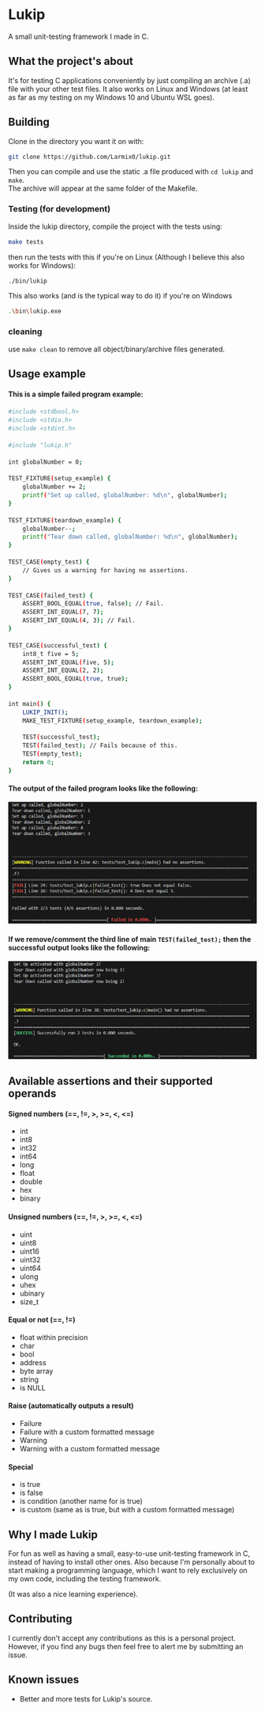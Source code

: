 # Lukip
A small unit-testing framework I made in C.

## What the project's about
It's for testing C applications conveniently by just compiling an archive (.a) file with your other test files.
It also works on Linux and Windows (at least as far as my testing on my Windows 10 and Ubuntu WSL goes).

## Building
Clone in the directory you want it on with:
 ``` sh
git clone https://github.com/Larmix0/lukip.git
```

Then you can compile and use the static .a file produced with `cd lukip` and `make`. <br/>
The archive will appear at the same folder of the Makefile.

### Testing (for development)
Inside the lukip directory, compile the project with the tests using:
```sh
make tests
```

then run the tests with this if you're on Linux (Although I believe this also works for Windows):
```sh
./bin/lukip
```

This also works (and is the typical way to do it) if you're on Windows
```sh
.\bin\lukip.exe
```
### cleaning
use `make clean` to remove all object/binary/archive files generated.

## Usage example
#### This is a simple failed program example:
```sh
#include <stdbool.h>
#include <stdio.h>
#include <stdint.h>

#include "lukip.h"

int globalNumber = 0;

TEST_FIXTURE(setup_example) {
    globalNumber += 2;
    printf("Set up called, globalNumber: %d\n", globalNumber);
}

TEST_FIXTURE(teardown_example) {
    globalNumber--;
    printf("Tear down called, globalNumber: %d\n", globalNumber);
}

TEST_CASE(empty_test) {
    // Gives us a warning for having no assertions.
}

TEST_CASE(failed_test) {
    ASSERT_BOOL_EQUAL(true, false); // Fail.
    ASSERT_INT_EQUAL(7, 7);
    ASSERT_INT_EQUAL(4, 3); // Fail.
}

TEST_CASE(successful_test) {
    int8_t five = 5;
    ASSERT_INT_EQUAL(five, 5);
    ASSERT_INT_EQUAL(2, 2);
    ASSERT_BOOL_EQUAL(true, true);
}

int main() {
    LUKIP_INIT();
    MAKE_TEST_FIXTURE(setup_example, teardown_example);

    TEST(successful_test);
    TEST(failed_test); // Fails because of this.
    TEST(empty_test);
    return 0;
}
```
#### The output of the failed program looks like the following:
![fail case](assets/fail_screenshot.png)

#### If we remove/comment the third line of main `TEST(failed_test);` then the successful output looks like the following:
![success case](assets/success_screenshot.png)

## Available assertions and their supported operands
#### Signed numbers (==, !=, >, >=, <, <=)
* int <br>
* int8 <br>
* int32 <br>
* int64 <br>
* long <br>
* float <br>
* double <br>
* hex <br>
* binary <br>

#### Unsigned numbers (==, !=, >, >=, <, <=)
* uint <br>
* uint8 <br>
* uint16 <br>
* uint32 <br>
* uint64 <br>
* ulong <br>
* uhex <br>
* ubinary <br>
* size_t <br>

#### Equal or not (==, !=)
* float within precision <br>
* char <br>
* bool <br>
* address <br>
* byte array <br>
* string <br>
* is NULL <br>

#### Raise (automatically outputs a result)
* Failure <br>
* Failure with a custom formatted message <br>
* Warning <br>
* Warning with a custom formatted message <br>

#### Special
* is true <br>
* is false <br>
* is condition (another name for is true) <br>
* is custom (same as is true, but with a custom formatted message)

## Why I made Lukip
For fun as well as having a small, easy-to-use unit-testing framework in C,
instead of having to install other ones. Also because
I'm personally about to start making a programming language,
which I want to rely exclusively on my own code, including the testing framework.

(It was also a nice learning experience).

## Contributing
I currently don't accept any contributions as this is a personal project.
However, if you find any bugs then feel free to alert me by submitting an issue.

## Known issues
* Better and more tests for Lukip's source.

